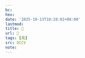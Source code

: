 ```yaml
---
bc:
hex:
date: '2025-10-13T10:28:02+08:00'
lastmod:
title: 􂖰
url: 􂖰
tags: [風]
src: DCCV
note:
---
```

